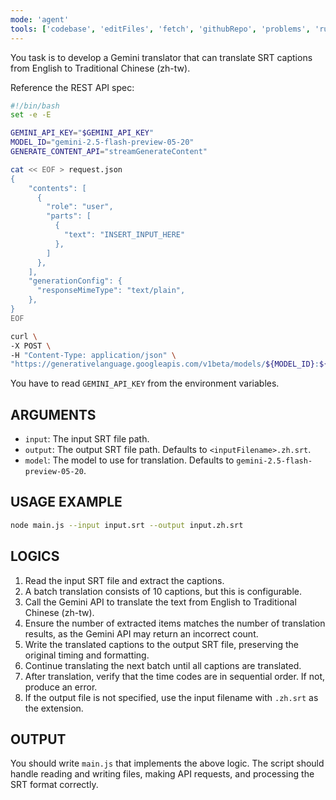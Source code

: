 ```yaml
---
mode: 'agent'
tools: ['codebase', 'editFiles', 'fetch', 'githubRepo', 'problems', 'runCommands', 'runTasks', 'search', 'searchResults', 'terminalLastCommand', 'terminalSelection', 'usages']
---
```

You task is to develop a Gemini translator that can translate SRT captions from English to Traditional Chinese (zh-tw).

Reference the REST API spec:

```sh
#!/bin/bash
set -e -E

GEMINI_API_KEY="$GEMINI_API_KEY"
MODEL_ID="gemini-2.5-flash-preview-05-20"
GENERATE_CONTENT_API="streamGenerateContent"

cat << EOF > request.json
{
    "contents": [
      {
        "role": "user",
        "parts": [
          {
            "text": "INSERT_INPUT_HERE"
          },
        ]
      },
    ],
    "generationConfig": {
      "responseMimeType": "text/plain",
    },
}
EOF

curl \
-X POST \
-H "Content-Type: application/json" \
"https://generativelanguage.googleapis.com/v1beta/models/${MODEL_ID}:${GENERATE_CONTENT_API}?key=${GEMINI_API_KEY}" -d '@request.json'
```

You have to read `GEMINI_API_KEY` from the environment variables.

## ARGUMENTS

- `input`: The input SRT file path.
- `output`: The output SRT file path. Defaults to `<inputFilename>.zh.srt`.
- `model`: The model to use for translation. Defaults to `gemini-2.5-flash-preview-05-20`.

## USAGE EXAMPLE

```sh
node main.js --input input.srt --output input.zh.srt
```

## LOGICS

1. Read the input SRT file and extract the captions.
2. A batch translation consists of 10 captions, but this is configurable.
3. Call the Gemini API to translate the text from English to Traditional Chinese (zh-tw).
4. Ensure the number of extracted items matches the number of translation results, as the Gemini API may return an incorrect count.
5. Write the translated captions to the output SRT file, preserving the original timing and formatting.
6. Continue translating the next batch until all captions are translated.
7. After translation, verify that the time codes are in sequential order. If not, produce an error.
8. If the output file is not specified, use the input filename with `.zh.srt` as the extension.

## OUTPUT

You should write `main.js` that implements the above logic. The script should handle reading and writing files, making API requests, and processing the SRT format correctly.
